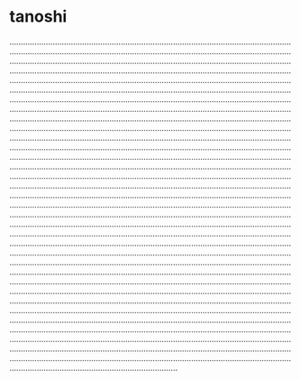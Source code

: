 # tanoshi

..................................................................................................................................................................................................................................................................................................................................................................................................................................................................................................................................................................................................................................................................................................................................................................................................................................................................................................................................................................................................................................................................................................................................................................................................................................................................................................................................................................................................................................................................................................................................................................................................................................................................................................................................................................................................................................................................................................................................................................................................................................................................................................................................................................................................................................................................................................................................................................................................................................................................................................................................................................................................................................................................................................................................................................................................................................................................................................................................................................................................................................................................................................................................................................................................................................................................................................................................................................................................................................................................................................................................................................................................................................................................................................................................................................................................................................................................................................................................................................................................................................................................................................................................................................................................................................................................................................................................................................................................................................................................